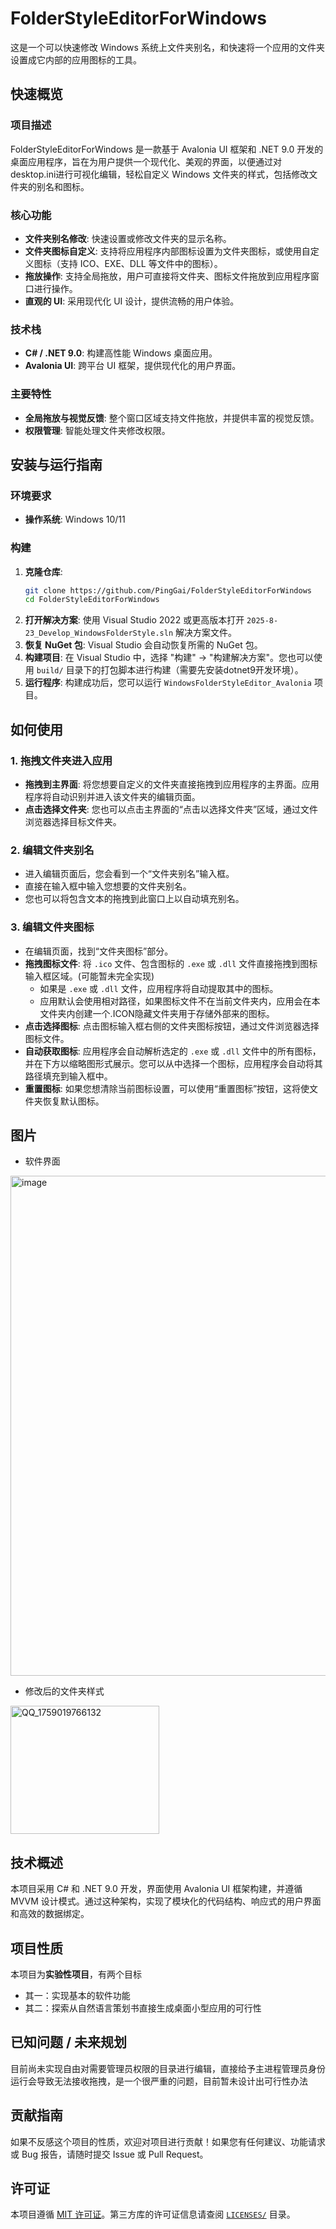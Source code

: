 # FolderStyleEditorForWindows

这是一个可以快速修改 Windows 系统上文件夹别名，和快速将一个应用的文件夹设置成它内部的应用图标的工具。

## 快速概览

### 项目描述
FolderStyleEditorForWindows 是一款基于 Avalonia UI 框架和 .NET 9.0 开发的桌面应用程序，旨在为用户提供一个现代化、美观的界面，以便通过对desktop.ini进行可视化编辑，轻松自定义 Windows 文件夹的样式，包括修改文件夹的别名和图标。

### 核心功能
- **文件夹别名修改**: 快速设置或修改文件夹的显示名称。
- **文件夹图标自定义**: 支持将应用程序内部图标设置为文件夹图标，或使用自定义图标（支持 ICO、EXE、DLL 等文件中的图标）。
- **拖放操作**: 支持全局拖放，用户可直接将文件夹、图标文件拖放到应用程序窗口进行操作。
- **直观的 UI**: 采用现代化 UI 设计，提供流畅的用户体验。

### 技术栈
- **C# / .NET 9.0**: 构建高性能 Windows 桌面应用。
- **Avalonia UI**: 跨平台 UI 框架，提供现代化的用户界面。

### 主要特性
- **全局拖放与视觉反馈**: 整个窗口区域支持文件拖放，并提供丰富的视觉反馈。
- **权限管理**: 智能处理文件夹修改权限。

## 安装与运行指南

### 环境要求
- **操作系统**: Windows 10/11

### 构建
1. **克隆仓库**:
   ```bash
   git clone https://github.com/PingGai/FolderStyleEditorForWindows
   cd FolderStyleEditorForWindows
   ```
2. **打开解决方案**:
   使用 Visual Studio 2022 或更高版本打开 `2025-8-23_Develop_WindowsFolderStyle.sln` 解决方案文件。
3. **恢复 NuGet 包**:
   Visual Studio 会自动恢复所需的 NuGet 包。
4. **构建项目**:
   在 Visual Studio 中，选择 "构建" -> "构建解决方案"。您也可以使用 `build/` 目录下的打包脚本进行构建（需要先安装dotnet9开发环境）。
5. **运行程序**:
   构建成功后，您可以运行 `WindowsFolderStyleEditor_Avalonia` 项目。

## 如何使用

### 1. 拖拽文件夹进入应用
- **拖拽到主界面**: 将您想要自定义的文件夹直接拖拽到应用程序的主界面。应用程序将自动识别并进入该文件夹的编辑页面。
- **点击选择文件夹**: 您也可以点击主界面的“点击以选择文件夹”区域，通过文件浏览器选择目标文件夹。

### 2. 编辑文件夹别名
- 进入编辑页面后，您会看到一个“文件夹别名”输入框。
- 直接在输入框中输入您想要的文件夹别名。
- 您也可以将包含文本的拖拽到此窗口上以自动填充别名。

### 3. 编辑文件夹图标
- 在编辑页面，找到“文件夹图标”部分。
- **拖拽图标文件**: 将 `.ico` 文件、包含图标的 `.exe` 或 `.dll` 文件直接拖拽到图标输入框区域。(可能暂未完全实现)
    - 如果是 `.exe` 或 `.dll` 文件，应用程序将自动提取其中的图标。
    - 应用默认会使用相对路径，如果图标文件不在当前文件夹内，应用会在本文件夹内创建一个.ICON隐藏文件夹用于存储外部来的图标。
- **点击选择图标**: 点击图标输入框右侧的文件夹图标按钮，通过文件浏览器选择图标文件。
- **自动获取图标**: 应用程序会自动解析选定的 `.exe` 或 `.dll` 文件中的所有图标，并在下方以缩略图形式展示。您可以从中选择一个图标，应用程序会自动将其路径填充到输入框中。
- **重置图标**: 如果您想清除当前图标设置，可以使用“重置图标”按钮，这将使文件夹恢复默认图标。

## 图片
- 软件界面
<img width="1061" height="800" alt="image" src="https://github.com/user-attachments/assets/f953988f-4d0c-47d9-ae4e-dd2b572fed51" />

- 修改后的文件夹样式
<img width="238" height="205" alt="QQ_1759019766132" src="https://github.com/user-attachments/assets/ae2dacae-1259-450a-b350-d69f89ea8548" />


## 技术概述

本项目采用 C# 和 .NET 9.0 开发，界面使用 Avalonia UI 框架构建，并遵循 MVVM 设计模式。通过这种架构，实现了模块化的代码结构、响应式的用户界面和高效的数据绑定。

## 项目性质

本项目为**实验性项目**，有两个目标
- 其一：实现基本的软件功能
- 其二：探索从自然语言策划书直接生成桌面小型应用的可行性

## 已知问题 / 未来规划

目前尚未实现自由对需要管理员权限的目录进行编辑，直接给予主进程管理员身份运行会导致无法接收拖拽，是一个很严重的问题，目前暂未设计出可行性办法

## 贡献指南

如果不反感这个项目的性质，欢迎对项目进行贡献！如果您有任何建议、功能请求或 Bug 报告，请随时提交 Issue 或 Pull Request。

## 许可证

本项目遵循 [MIT 许可证](LICENSE)。第三方库的许可证信息请查阅 [`LICENSES/`](LICENSES/) 目录。
